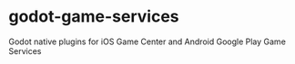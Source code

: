 # godot-game-services
Godot native plugins for iOS Game Center and Android Google Play Game Services
